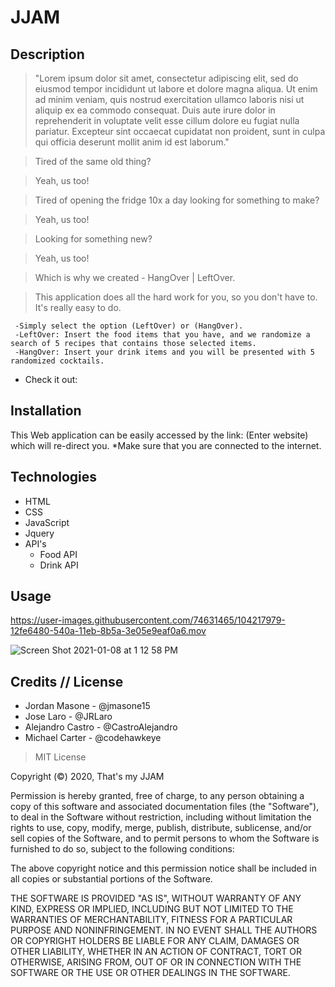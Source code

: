 # JJAM

## Description 

> "Lorem ipsum dolor sit amet, consectetur adipiscing elit, sed do eiusmod tempor incididunt ut labore et dolore magna aliqua. Ut enim ad minim veniam, quis nostrud exercitation ullamco laboris nisi ut aliquip ex ea commodo consequat. Duis aute irure dolor in reprehenderit in voluptate velit esse cillum dolore eu fugiat nulla pariatur. Excepteur sint occaecat cupidatat non proident, sunt in culpa qui officia deserunt mollit anim id est laborum."

> Tired of the same old thing? 

> Yeah, us too!

> Tired of opening the fridge 10x a day looking for something to make?

> Yeah, us too!

> Looking for something new?

> Yeah, us too!

> Which is why we created - HangOver | LeftOver.

> This application does all the hard work for you, so you don't have to. It's really easy to do. 

     -Simply select the option (LeftOver) or (HangOver).
     -LeftOver: Insert the food items that you have, and we randomize a search of 5 recipes that contains those selected items. 
     -HangOver: Insert your drink items and you will be presented with 5 randomized cocktails.


  - Check it out: 



## Installation

This Web application can be easily accessed by the link: (Enter website)
which will re-direct you. *Make sure that you are connected to the internet.

## Technologies
- HTML
- CSS
- JavaScript
- Jquery
- API's
   - Food API
   - Drink API
 
## Usage 

https://user-images.githubusercontent.com/74631465/104217979-12fe6480-540a-11eb-8b5a-3e05e9eaf0a6.mov

![Screen Shot 2021-01-08 at 1 12 58 PM](https://user-images.githubusercontent.com/74631465/104218017-214c8080-540a-11eb-8b96-249323048cfd.png)


## Credits // License

- Jordan Masone - @jmasone15
- Jose Laro - @JRLaro
- Alejandro Castro - @CastroAlejandro
- Michael Carter - @codehawkeye

> MIT License

Copyright (©) 2020, That's my JJAM

Permission is hereby granted, free of charge, to any person obtaining a copy of this software and associated documentation files (the "Software"), to deal in the Software without restriction, including without limitation the rights to use, copy, modify, merge, publish, distribute, sublicense, and/or sell copies of the Software, and to permit persons to whom the Software is furnished to do so, subject to the following conditions:

The above copyright notice and this permission notice shall be included in all copies or substantial portions of the Software.

THE SOFTWARE IS PROVIDED "AS IS", WITHOUT WARRANTY OF ANY KIND, EXPRESS OR IMPLIED, INCLUDING BUT NOT LIMITED TO THE WARRANTIES OF MERCHANTABILITY, FITNESS FOR A PARTICULAR PURPOSE AND NONINFRINGEMENT. IN NO EVENT SHALL THE AUTHORS OR COPYRIGHT HOLDERS BE LIABLE FOR ANY CLAIM, DAMAGES OR OTHER LIABILITY, WHETHER IN AN ACTION OF CONTRACT, TORT OR OTHERWISE, ARISING FROM, OUT OF OR IN CONNECTION WITH THE SOFTWARE OR THE USE OR OTHER DEALINGS IN THE SOFTWARE.
